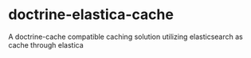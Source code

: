 # doctrine-elastica-cache
A doctrine-cache compatible caching solution utilizing elasticsearch as cache through elastica
